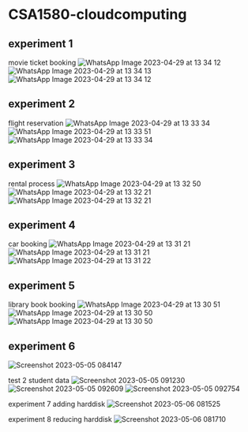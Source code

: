 # CSA1580-cloudcomputing

## experiment 1
movie ticket booking
![WhatsApp Image 2023-04-29 at 13 34 12](https://user-images.githubusercontent.com/115144239/235292110-93cf9cb2-3ef9-49c0-94e3-25404c137799.jpg)
![WhatsApp Image 2023-04-29 at 13 34 13](https://user-images.githubusercontent.com/115144239/235292123-55a6a9d0-690d-4c29-aa16-db4fc0447ed1.jpg)
![WhatsApp Image 2023-04-29 at 13 34 12](https://user-images.githubusercontent.com/115144239/235292131-93823d80-7439-4fe8-ae52-de2fbf277e94.jpg)

## experiment 2
flight reservation
![WhatsApp Image 2023-04-29 at 13 33 34](https://user-images.githubusercontent.com/115144239/235292156-04692c36-04f3-4247-9d37-c035ef65ebce.jpg)
![WhatsApp Image 2023-04-29 at 13 33 51](https://user-images.githubusercontent.com/115144239/235292166-617a3a6c-fa0d-4d9e-aecf-eeab9e0f8af2.jpg)
![WhatsApp Image 2023-04-29 at 13 33 34](https://user-images.githubusercontent.com/115144239/235292170-59b7f711-09fd-48f4-b075-bf284bffcf21.jpg)

## experiment 3
rental process
![WhatsApp Image 2023-04-29 at 13 32 50](https://user-images.githubusercontent.com/115144239/235292255-693419a2-29bb-4247-853c-0bcb48a2722d.jpg)
![WhatsApp Image 2023-04-29 at 13 32 21](https://user-images.githubusercontent.com/115144239/235292278-ec121390-b635-4eeb-8039-197de7c2a651.jpg)
![WhatsApp Image 2023-04-29 at 13 32 21](https://user-images.githubusercontent.com/115144239/235292267-1a5e6f6b-00e3-4643-b434-3ee0722226ec.jpg)

## experiment 4
car booking
![WhatsApp Image 2023-04-29 at 13 31 21](https://user-images.githubusercontent.com/115144239/235292355-b04c910c-1da0-4b68-bbff-22b1e4a61519.jpg)
![WhatsApp Image 2023-04-29 at 13 31 21](https://user-images.githubusercontent.com/115144239/235292364-8fce9674-0f09-4fe5-9296-4a3049badfca.jpg)
![WhatsApp Image 2023-04-29 at 13 31 22](https://user-images.githubusercontent.com/115144239/235292372-19d37c8a-33fa-4a80-8cfa-953b76a285f7.jpg)

## experiment 5
library book booking
![WhatsApp Image 2023-04-29 at 13 30 51](https://user-images.githubusercontent.com/115144239/235292389-d5891714-2964-4733-ade9-2665bef0df80.jpg)
![WhatsApp Image 2023-04-29 at 13 30 50](https://user-images.githubusercontent.com/115144239/235292397-d748aac5-b4df-4b0f-a3ef-a201e69a5ff5.jpg)
![WhatsApp Image 2023-04-29 at 13 30 50](https://user-images.githubusercontent.com/115144239/235292408-9085f137-b855-4cd5-b62a-c0720dd59713.jpg)
  
  ## experiment 6
  ![Screenshot 2023-05-05 084147](https://user-images.githubusercontent.com/115144239/236370914-6a9d5e6d-f9d9-49b3-9ff4-4dd35a992023.png)

test 2
student data
![Screenshot 2023-05-05 091230](https://user-images.githubusercontent.com/115144239/236373918-e8765501-85e8-4665-8fde-c342a4829c7c.png)
![Screenshot 2023-05-05 092609](https://user-images.githubusercontent.com/115144239/236374778-f2efe314-92aa-41e2-8304-c04d645ec926.png)
![Screenshot 2023-05-05 092754](https://user-images.githubusercontent.com/115144239/236374947-32dfb9ee-b764-4003-9089-16a714e3e859.png)

experiment 7
adding harddisk
![Screenshot 2023-05-06 081525](https://user-images.githubusercontent.com/115144239/236594564-cb76cf53-da4a-4b7f-93c6-883be7214b4d.png)

experiment 8
reducing harddisk
![Screenshot 2023-05-06 081710](https://user-images.githubusercontent.com/115144239/236594708-7c87771e-1951-489f-adab-7737fa7bf71d.png)





